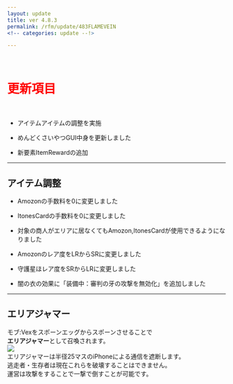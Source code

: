 ```yaml
---
layout: update
title: ver 4.8.3
permalink: /rfm/update/483FLAMEVEIN
<!-- categories: update --!>

---
```

<br>
<h1 id="1"><font color="red">更新項目</font></h1><br>

+ <span class="blue-badge">アイテム</span>アイテムの調整を実施 
 
+ <span class="blue-badge">めんどくさいやつGUI</span>中身を更新しました

+ <span class="green-badge">新要素</span>ItemRewardの追加


----------------------------------------------------
## アイテム調整

+ Amozonの手数料を0に変更しました<br>

+ ItonesCardの手数料を0に変更しました<br>

+ 対象の商人がエリアに居なくてもAmozon,ItonesCardが使用できるようになりました<br>

+ Amozonのレア度をLRからSRに変更しました<br>

+ 守護星ほレア度をSRからLRに変更しました<br>

+ 闇の衣の効果に「装備中：審判の牙の攻撃を無効化」を追加しました<br>

----------------------------------------------------
## エリアジャマー

モブ:Vexをスポーンエッグからスポーンさせることで<br>
**エリアジャマー**として召喚されます。<br>
<a><img src="http://web.njj12.net/public/images/rfm/roundVex.png"></a><br>
エリアジャマーは半径25マスのiPhoneによる通信を遮断します。<br>
逃走者・生存者は現在これらを破壊することはできません。<br>
運営は攻撃をすることで一撃で倒すことが可能です。<br>


